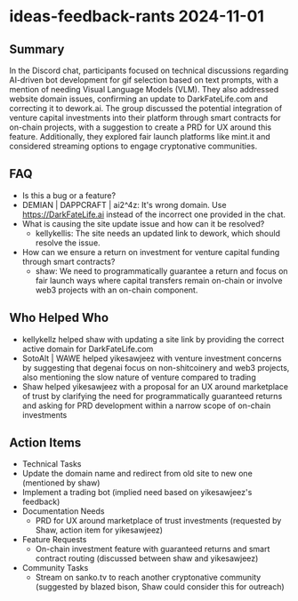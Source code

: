 # ideas-feedback-rants 2024-11-01

## Summary
 In the Discord chat, participants focused on technical discussions regarding AI-driven bot development for gif selection based on text prompts, with a mention of needing Visual Language Models (VLM). They also addressed website domain issues, confirming an update to DarkFateLife.com and correcting it to dework.ai. The group discussed the potential integration of venture capital investments into their platform through smart contracts for on-chain projects, with a suggestion to create a PRD for UX around this feature. Additionally, they explored fair launch platforms like mint.it and considered streaming options to engage cryptonative communities.

## FAQ
 - Is this a bug or a feature?
  - DEMIAN | DAPPCRAFT | ai2^4z: It's wrong domain. Use https://DarkFateLife.ai instead of the incorrect one provided in the chat.
- What is causing the site update issue and how can it be resolved?
  - kellykellis: The site needs an updated link to dework, which should resolve the issue.
- How can we ensure a return on investment for venture capital funding through smart contracts?
  - shaw: We need to programmatically guarantee a return and focus on fair launch ways where capital transfers remain on-chain or involve web3 projects with an on-chain component.

## Who Helped Who
 - kellykellz helped shaw with updating a site link by providing the correct active domain for DarkFateLife.com
- SotoAlt | WAWE helped yikesawjeez with venture investment concerns by suggesting that degenai focus on non-shitcoinery and web3 projects, also mentioning the slow nature of venture compared to trading
- Shaw helped yikesawjeez with a proposal for an UX around marketplace of trust by clarifying the need for programmatically guaranteed returns and asking for PRD development within a narrow scope of on-chain investments

## Action Items
 - Technical Tasks
  - Update the domain name and redirect from old site to new one (mentioned by shaw)
  - Implement a trading bot (implied need based on yikesawjeez's feedback)
- Documentation Needs
  - PRD for UX around marketplace of trust investments (requested by Shaw, action item for yikesawjeez)
- Feature Requests
  - On-chain investment feature with guaranteed returns and smart contract routing (discussed between shaw and yikesawjeez)
- Community Tasks
  - Stream on sanko.tv to reach another cryptonative community (suggested by blazed bison, Shaw could consider this for outreach)

